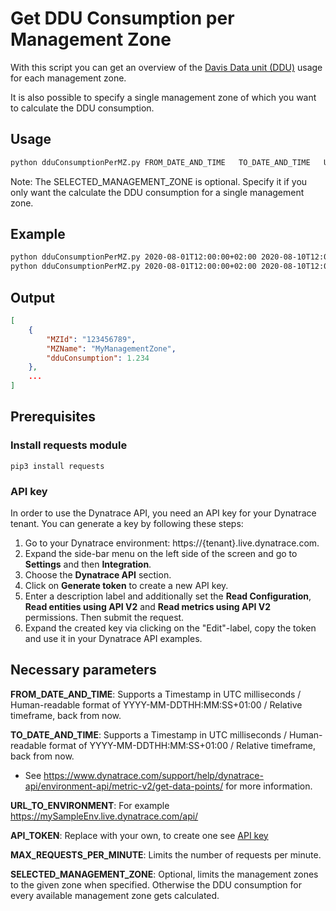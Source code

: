 # Get DDU Consumption per Management Zone

With this script you can get an overview of the [Davis Data unit (DDU)](https://www.dynatrace.com/support/help/shortlink/davis-data-units) usage for each management zone.

It is also possible to specify a single management zone of which you want to calculate the DDU consumption.

## Usage
```bash
python dduConsumptionPerMZ.py FROM_DATE_AND_TIME   TO_DATE_AND_TIME   URL_TO_ENVIRONMENT   API_TOKEN   MAX_REQUESTS_PER_MINUTE [SELECTED_MANAGEMENT_ZONE]
```

Note: The SELECTED_MANAGEMENT_ZONE is optional. Specify it if you only want the calculate the DDU consumption for a single management zone.

## Example
```bash
python dduConsumptionPerMZ.py 2020-08-01T12:00:00+02:00 2020-08-10T12:00:00+02:00 https://mySampleEnv.live.dynatrace.com/api/ abcdefghijklmnop 60
python dduConsumptionPerMZ.py 2020-08-01T12:00:00+02:00 2020-08-10T12:00:00+02:00 https://mySampleEnv.live.dynatrace.com/api/ abcdefghijklmnop 60 myManagementZone
```

## Output

```json
[
    {
        "MZId": "123456789",
        "MZName": "MyManagementZone",
        "dduConsumption": 1.234
    },
    ...
]
```

## Prerequisites

### Install requests module

```
pip3 install requests
```

### API key
In order to use the Dynatrace API, you need an API key for your Dynatrace tenant. You can generate a key by following these steps:

1. Go to your Dynatrace environment: https://{tenant}.live.dynatrace.com.
2. Expand the side-bar menu on the left side of the screen and go to **Settings** and then **Integration**.
3. Choose the **Dynatrace API** section.
4. Click on **Generate token** to create a new API key.
5. Enter a description label and additionally set the **Read Configuration**, **Read entities using API V2** and **Read metrics using API V2** permissions. Then submit the request.
6. Expand the created key via clicking on the "Edit"-label, copy the token and use it in your Dynatrace API examples.


## Necessary parameters

**FROM_DATE_AND_TIME**: Supports a Timestamp in UTC milliseconds / Human-readable format of YYYY-MM-DDTHH:MM:SS+01:00 / Relative timeframe, back from now. 

**TO_DATE_AND_TIME**: Supports a Timestamp in UTC milliseconds / Human-readable format of YYYY-MM-DDTHH:MM:SS+01:00 / Relative timeframe, back from now. 

*   See https://www.dynatrace.com/support/help/dynatrace-api/environment-api/metric-v2/get-data-points/ for more information.

**URL_TO_ENVIRONMENT**: For example https://mySampleEnv.live.dynatrace.com/api/

**API_TOKEN**: Replace with your own, to create one see [API key](#API-key)

**MAX_REQUESTS_PER_MINUTE**: Limits the number of requests per minute.

**SELECTED_MANAGEMENT_ZONE**: Optional, limits the management zones to the given zone when specified. Otherwise the DDU consumption for every available management zone gets calculated.